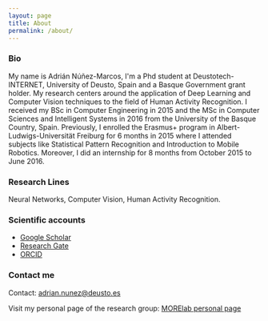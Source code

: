 ```yaml
---
layout: page
title: About
permalink: /about/
---
```


### Bio

My name is Adrián Núñez-Marcos, I'm a Phd student at Deustotech-INTERNET, University of Deusto, Spain and a Basque Government grant holder. My research centers around the application of Deep Learning and Computer Vision techniques to the field of Human Activity Recognition. I received my BSc in Computer Engineering in 2015 and the MSc in Computer Sciences and Intelligent Systems in 2016 from the University of the Basque Country, Spain. Previously, I enrolled the Erasmus+ program in Albert-Ludwigs-Universität Freiburg for 6 months in 2015 where I attended subjects like Statistical Pattern Recognition and Introduction to Mobile Robotics. Moreover, I did an internship for 8 months from October 2015 to June 2016.

### Research Lines

Neural Networks, Computer Vision, Human Activity Recognition.

### Scientific accounts

* [Google Scholar](https://scholar.google.es/citations?user=CRdHnOEAAAAJ&hl=es&authuser=2)
* [Research Gate](https://www.researchgate.net/profile/Adrian_Nunez_Marcos)
* [ORCID](http://orcid.org/0000-0002-5324-4514)

### Contact me

Contact: [adrian.nunez@deusto.es](mailto:adrian.nunez@deusto.es)

Visit my personal page of the research group: [MORElab personal page](http://morelab.deusto.es/people/members/adrian-nunez/)
